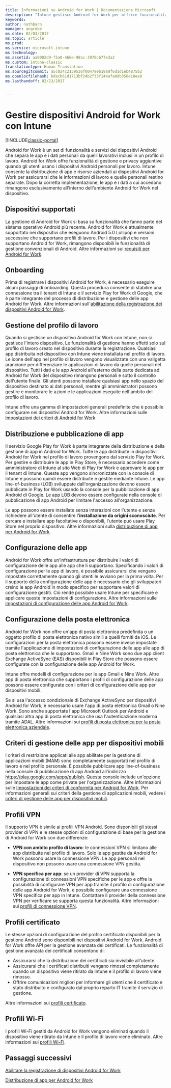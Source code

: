 ```yaml
---
title: Informazioni su Android for Work | Documentazione Microsoft
description: "Intune gestisce Android for Work per offrire funzionalità di gestione aggiuntive e privacy quando gli utenti usano i dispositivi Android personali per il lavoro."
keywords: 
author: nathbarn
manager: angrobe
ms.date: 02/03/2017
ms.topic: article
ms.prod: 
ms.service: microsoft-intune
ms.technology: 
ms.assetid: aa0002d9-f5a0-466e-98ac-3970cb77e3a2
ms.custom: intune-classic
translationtype: Human Translation
ms.sourcegitcommit: a5c024c2139536f004799b18a0f6d1d1eb4875b2
ms.openlocfilehash: bdacb61d1713bf24b2f33f144afa0db356e10ee0
ms.lasthandoff: 02/23/2017


---
```


# <a name="manage-android-for-work-devices-with-intune"></a>Gestire dispositivi Android for Work con Intune

[!INCLUDE[classic-portal](../includes/classic-portal.md)]

Android for Work è un set di funzionalità e servizi dei dispositivi Android che separa le app e i dati personali da quelli lavorativi inclusi in un profilo di lavoro. Android for Work offre funzionalità di gestione e privacy aggiuntive quando gli utenti usano i dispositivi Android personali per lavoro. Intune consente la distribuzione di app e risorse aziendali ai dispositivi Android for Work per assicurarsi che le informazioni di lavoro e quelle personali restino separate. Dopo la corretta implementazione, le app e i dati a cui accedono rimangono esclusivamente all'interno dell'ambiente Android for Work nel dispositivo.

## <a name="supported-devices"></a>Dispositivi supportati

La gestione di Android for Work si basa su funzionalità che fanno parte del sistema operativo Android più recente. Android for Work è attualmente supportato nei dispositivi che eseguono Android 5.0 Lollipop e versioni successive che supportano profili di lavoro. Per i dispositivi che non supportano Android for Work, rimangono disponibili le funzionalità di gestione convenzionali di Android. Altre informazioni sui [requisiti per Android for Work](https://support.google.com/work/android/answer/6174145?hl=en&ref_topic=6151012).

## <a name="onboarding"></a>Onboarding

Prima di registrare i dispositivi Android for Work, è necessario eseguire alcuni passaggi di onboarding. Questa procedura consente di stabilire una connessione tra il tenant di Intune e il servizio Play for Work di Google, che è parte integrante del processo di distribuzione e gestione delle app Android for Work. Altre informazioni sull'[abilitazione della registrazione dei dispositivi Android for Work](https://docs.microsoft.com/intune/deploy-use/set-up-android-for-work).

## <a name="work-profile-management"></a>Gestione del profilo di lavoro

Quando si gestisce un dispositivo Android for Work con Intune, non si gestisce l'intero dispositivo. Le funzionalità di gestione hanno effetti solo sul profilo di lavoro creato nel dispositivo durante la registrazione. Qualsiasi app distribuita nel dispositivo con Intune viene installata nel profilo di lavoro. Le icone dell'app nel profilo di lavoro vengono visualizzate con una valigetta arancione per differenziare le applicazioni di lavoro da quelle personali nel dispositivo. Tutti i dati e le app Android all'esterno della parte dedicata ad Android for Work del dispositivo rimangono personali e sotto il controllo dell'utente finale. Gli utenti possono installare qualsiasi app nello spazio del dispositivo destinato ai dati personali, mentre gli amministratori possono gestire e monitorare le azioni e le applicazioni eseguite nell'ambito del profilo di lavoro.

Intune offre una gamma di impostazioni generali predefinite che è possibile configurare nei dispositivi Android for Work. Altre informazioni sulle [Impostazioni dei criteri di Android for Work](android-for-work-policy-settings-in-microsoft-intune.md)

## <a name="app-publishing-and-distribution"></a>Distribuzione e pubblicazione di app

Il servizio Google Play for Work è parte integrante della distribuzione e della gestione di app in Android for Work. Tutte le app distribuite in dispositivi Android for Work nel profilo di lavoro provengono dal servizio Play for Work. Per gestire e distribuire le app in Play Store, è necessario accedere come amministratore di Intune al sito Web di Play for Work e approvare le app per il tenant di Intune. Queste app vengono sincronizzate con la console di Intune e possono quindi essere distribuite e gestite mediante Intune. Le app line-of-business (LOB) sviluppate dall'organizzazione devono essere pubblicate in Play for Work usando la console per la pubblicazione di app Android di Google. Le app LOB devono essere configurate nella console di pubblicazione di app Android per limitare l'accesso all'organizzazione.

Le app possono essere installate senza interazioni con l'utente e senza richiedere all'utente di consentire l'**installazione da origini sconosciute**. Per cercare e installare app facoltative o disponibili, l'utente può usare Play Store nel proprio dispositivo. Altre informazioni sulla [distribuzione di app per Android for Work](https://docs.microsoft.com/intune/deploy-use/android-for-work-apps).

## <a name="app-configuration"></a>Configurazione delle app

Android for Work offre un'infrastruttura per distribuire i valori di configurazione delle app alle app che li supportano. Specificando i valori di configurazione per le app di lavoro, è possibile assicurarsi che vengano impostate correttamente quando gli utenti le avviano per la prima volta. Per il supporto della configurazione delle app è necessario che gli sviluppatori creino le app Android in modo specifico per supportare valori di configurazione gestiti. Ciò rende possibile usare Intune per specificare e applicare queste impostazioni di configurazione. Altre informazioni sulle [impostazioni di configurazione delle app Android for Work](afw-app-configuration-policy.md).

## <a name="email-configuration"></a>Configurazione della posta elettronica

Android for Work non offre un'app di posta elettronica predefinita o un oggetto profilo di posta elettronica nativo simili a quelli forniti da iOS. Le configurazioni per la posta elettronica possono essere invece impostate tramite l'applicazione di impostazioni di configurazione delle app alle app di posta elettronica che le supportano. Gmail e Nine Work sono due app client Exchange ActiveSync (EAS) disponibili in Play Store che possono essere configurate con la configurazione delle app Android for Work.

Intune offre modelli di configurazione per le app Gmail e Nine Work. Altre app di posta elettronica che supportano i profili di configurazione delle app possono essere configurate con i criteri di configurazione delle app per dispositivi mobili.

Se si usa l'accesso condizionale di Exchange ActiveSync per dispositivi Android for Work, è necessario usare l'app di posta elettronica Gmail o Nine Work. Sono anche supportate l'app Microsoft Outlook per Android e qualsiasi altra app di posta elettronica che usa l'autenticazione moderna tramite ADAL. Altre informazioni sui [profili di posta elettronica per la posta elettronica aziendale](configure-access-to-corporate-email-using-email-profiles-with-microsoft-intune.md).

## <a name="mobile-app-management-policies"></a>Criteri di gestione delle app per dispositivi mobili

I criteri di restrizione applicati alle app abilitate per la gestione di applicazioni mobili (MAM) sono completamente supportati nel profilo di lavoro e nel profilo personale. È possibile pubblicare app line-of-business nella console di pubblicazione di app Android all'indirizzo https://play.google.com/apps/publish. Questa console include un'opzione per impostare le app come private per l'organizzazione. Altre informazioni sulle [Impostazioni dei criteri di conformità per Android for Work](afw-compliance-policy-settings-in-microsoft-intune.md). Per informazioni generali sui criteri della gestione di applicazioni mobili, vedere i [criteri di gestione delle app per dispositivi mobili](protect-app-data-using-mobile-app-management-policies-with-microsoft-intune.md).

## <a name="vpn-profiles"></a>Profili VPN

Il supporto VPN è simile ai profili VPN Android. Sono disponibili gli stessi provider di VPN e le stesse opzioni di configurazione di base per la gestione di Android for Work con due differenze:

-  **VPN con ambito profilo di lavoro**: le connessioni VPN si limitano alle app distribuite nel profilo di lavoro. Solo le app gestite da Android for Work possono usare la connessione VPN. Le app personali nel dispositivo non possono usare una connessione VPN gestita.

-  **VPN specifica per app**: se un provider di VPN supporta la configurazione di connessioni VPN specifiche per le app e offre la possibilità di configurare VPN per app tramite il profilo di configurazione delle app Android for Work, è possibile configurare una connessione VPN specifica per app in Intune. Contattare il provider della connessione VPN per verificare se supporta questa funzionalità. Altre informazioni sui [profili di connessione VPN](vpn-connections-in-microsoft-intune.md).

## <a name="certificate-profiles"></a>Profili certificato

Le stesse opzioni di configurazione del profilo certificato disponibili per la gestione Android sono disponibili nei dispositivi Android for Work. Android for Work offre API per la gestione avanzata dei certificati. Le funzionalità di gestione avanzata dei certificati consentono di:

- Assicurarsi che la distribuzione dei certificati sia invisibile all'utente.
-  Assicurarsi che i certificati distribuiti vengano rimossi completamente quando un dispositivo viene ritirato da Intune e il profilo di lavoro viene rimosso.
-  Offrire comunicazioni migliori per informare gli utenti che il certificato è stato distribuito e configurato dal proprio reparto IT tramite il servizio di gestione.

Altre informazioni sui [profili certificato](secure-resource-access-with-certificate-profiles.md).

## <a name="wi-fi-profiles"></a>Profili Wi-Fi

I profili Wi-Fi gestiti da Android for Work vengono eliminati quando il dispositivo viene ritirato da Intune e il profilo di lavoro viene eliminato. Altre informazioni sui [profili Wi-Fi](wi-fi-connections-in-microsoft-intune.md).

## <a name="next-steps"></a>Passaggi successivi
[Abilitare la registrazione di dispositivi Android for Work](https://docs.microsoft.com/en-us/intune/deploy-use/set-up-android-for-work)

[Distribuzione di app per Android for Work](https://docs.microsoft.com/en-us/intune/deploy-use/android-for-work-apps)

